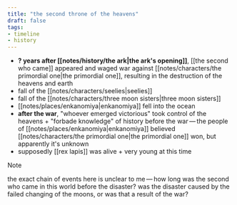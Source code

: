 ```yaml
---
title: "the second throne of the heavens"
draft: false
tags:
- timeline
- history
---
```


- **? years after [[notes/history/the ark|the ark's opening]]**, [[the second who came]] appeared and waged war against [[notes/characters/the primordial one|the primordial one]], resulting in the destruction of the heavens and earth
- fall of the [[notes/characters/seelies|seelies]]
- fall of the [[notes/characters/three moon sisters|three moon sisters]]
- [[notes/places/enkanomiya|enkanomiya]] fell into the ocean
- **after the war**, "whoever emerged victorious" took control of the heavens + "forbade knowledge" of history before the war — the people of [[notes/places/enkanomiya|enkanomiya]] believed [[notes/characters/the primordial one|the primordial one]] won, but apparently it's unknown
- supposedly [[rex lapis]] was alive + very young at this time

> [!NOTE]
> the exact chain of events here is unclear to me — how long was the second who came in this world before the disaster? was the disaster caused by the failed changing of the moons, or was that a result of the war?